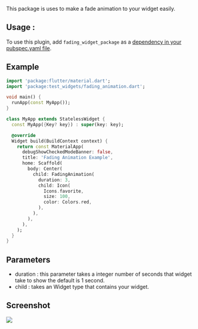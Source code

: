 This package is uses to make a fade animation to your widget easily.

## Usage :
To use this plugin, add `fading_widget_package` as a [dependency in your pubspec.yaml file](https://flutter.dev/platform-plugins/).

## Example

``` dart
import 'package:flutter/material.dart';
import 'package:test_widgets/fading_animation.dart';

void main() {
  runApp(const MyApp());
}

class MyApp extends StatelessWidget {
  const MyApp({Key? key}) : super(key: key);

  @override
  Widget build(BuildContext context) {
    return const MaterialApp(
      debugShowCheckedModeBanner: false,
      title: 'Fading Animation Example',
      home: Scaffold(
        body: Center(
          child: FadingAnimation(
            duration: 3,
            child: Icon(
              Icons.favorite,
              size: 100,
              color: Colors.red,
            ),
          ),
        ),
      ),
    );
  }
}

```

## Parameters
- duration : this parameter takes a integer number of seconds that widget take to show the default
  is 1 second.
- child : takes an Widget type that contains your widget.

## Screenshot

<img src="https://media1.tenor.com/images/753ef466b4bba11e7c844887a30045ee/tenor.gif" >